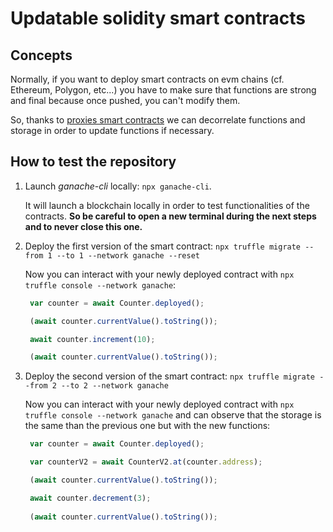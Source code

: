 # Updatable solidity smart contracts

## Concepts
Normally, if you want to deploy smart contracts on evm chains (cf. Ethereum, Polygon, etc...) you have to make sure that functions are strong and final because once pushed, you can't modify them.

So, thanks to [proxies smart contracts](https://docs.openzeppelin.com/contracts/4.x/api/proxy) we can decorrelate functions and storage in order to update functions if necessary. 


## How to test the repository

1. Launch *ganache-cli* locally: `npx ganache-cli`. 

    It will launch a blockchain locally in order to test functionalities of the contracts. **So be careful to open a new terminal during the next steps and to never close this one.**

2. Deploy the first version of the smart contract: `npx truffle migrate --from 1 --to 1 --network ganache --reset`
    
   Now you can interact with your newly deployed contract with `npx truffle console --network ganache`:

   ```js
    var counter = await Counter.deployed();

    (await counter.currentValue().toString());

    await counter.increment(10);

    (await counter.currentValue().toString());
   ```

3. Deploy the second version of the smart contract: `npx truffle migrate --from 2 --to 2 --network ganache`
    
   Now you can interact with your newly deployed contract with `npx truffle console --network ganache` and can observe that the storage is the same than the previous one but with the new functions:

   ```js
    var counter = await Counter.deployed();

    var counterV2 = await CounterV2.at(counter.address);

    (await counter.currentValue().toString());

    await counter.decrement(3);
    
    (await counter.currentValue().toString());
   ```